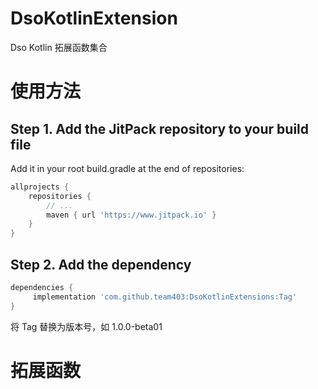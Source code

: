 # DsoKotlinExtension

Dso Kotlin 拓展函数集合

# 使用方法

## Step 1. Add the JitPack repository to your build file

Add it in your root build.gradle at the end of repositories:

```groovy
allprojects {
	repositories {
		// ...
		maven { url 'https://www.jitpack.io' }
	}
}
```
	
## Step 2. Add the dependency

```groovy
dependencies {
	 implementation 'com.github.team403:DsoKotlinExtensions:Tag'
}
```
将 Tag 替换为版本号，如 1.0.0-beta01

# 拓展函数
